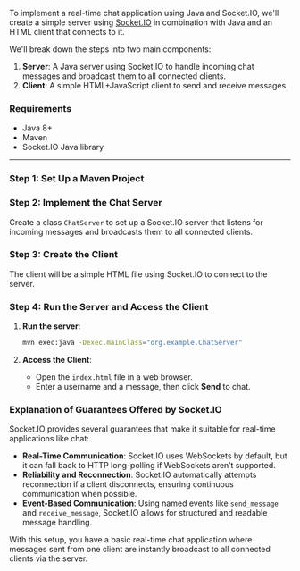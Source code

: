 To implement a real-time chat application using Java and Socket.IO, we'll create a simple server using [Socket.IO](https://socket.io/) in combination with Java and an HTML client that connects to it.

We'll break down the steps into two main components:

1. **Server**: A Java server using Socket.IO to handle incoming chat messages and broadcast them to all connected clients.
2. **Client**: A simple HTML+JavaScript client to send and receive messages.

### Requirements
- Java 8+
- Maven
- Socket.IO Java library

---

### Step 1: Set Up a Maven Project

### Step 2: Implement the Chat Server

Create a class `ChatServer` to set up a Socket.IO server that listens for incoming messages and broadcasts them to all connected clients.


### Step 3: Create the Client

The client will be a simple HTML file using Socket.IO to connect to the server. 


### Step 4: Run the Server and Access the Client

1. **Run the server**:
   ```bash
   mvn exec:java -Dexec.mainClass="org.example.ChatServer"
   ```

2. **Access the Client**:
   - Open the `index.html` file in a web browser.
   - Enter a username and a message, then click **Send** to chat.

### Explanation of Guarantees Offered by Socket.IO

Socket.IO provides several guarantees that make it suitable for real-time applications like chat:

- **Real-Time Communication**: Socket.IO uses WebSockets by default, but it can fall back to HTTP long-polling if WebSockets aren’t supported.
- **Reliability and Reconnection**: Socket.IO automatically attempts reconnection if a client disconnects, ensuring continuous communication when possible.
- **Event-Based Communication**: Using named events like `send_message` and `receive_message`, Socket.IO allows for structured and readable message handling.

With this setup, you have a basic real-time chat application where messages sent from one client are instantly broadcast to all connected clients via the server.
